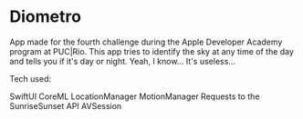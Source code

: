 # Diometro

App made for the fourth challenge during the Apple Developer Academy program at PUC|Rio.
This app tries to identify the sky at any time of the day and tells you if it's day or night.
Yeah, I know... It's useless...

Tech used:

SwiftUI
CoreML
LocationManager
MotionManager
Requests to the SunriseSunset API
AVSession
